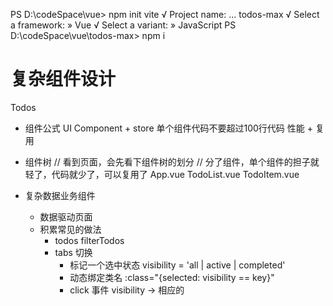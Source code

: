 PS D:\codeSpace\vue> npm init vite
√ Project name: ... todos-max
√ Select a framework: » Vue
√ Select a variant: » JavaScript
PS D:\codeSpace\vue\todos-max> npm i

# 复杂组件设计
Todos

- 组件公式
    UI Component + store 
    单个组件代码不要超过100行代码
    性能 + 复用
- 组件树 // 看到页面，会先看下组件树的划分
    // 分了组件，单个组件的担子就轻了，代码就少了，可以复用了
    App.vue
    TodoList.vue
    TodoItem.vue

- 复杂数据业务组件
    - 数据驱动页面
    - 积累常见的做法
        - todos filterTodos
        - tabs 切换
            - 标记一个选中状态 visibility = 'all | active | completed'
            - 动态绑定类名 :class="{selected: visibility == key}"
            - click 事件 visibility -> 相应的